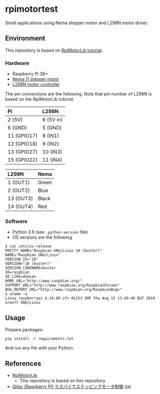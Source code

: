 # rpimotortest

Small applications using Nema stepper motor and L298N motor driver.

## Environment

This repository is based on [RpiMotorLib tutorial](https://github.com/gavinlyonsrepo/RpiMotorLib/blob/master/Documentation/Nema11L298N.md).

### Hardware

- Raspberry Pi 3B+
- [Nema 11 stepper motor](https://www.pololu.com/product/1205/resources)
- [L298N motor controller](https://components101.com/modules/l293n-motor-driver-module)

The pin connections are the following. Note that pin number of L298N is based on the RpiMotorLib tutorial.

| Pi | L298N |
|:---|:---|
| 2 (5V) | 6 (5V in) |
| 6 (GND) | 5 (GND) |
| 11 (GPIO17) | 8 (IN1) |
| 12 (GPIO18) | 9 (IN2) |
| 13 (GPIO27) | 10 (IN3) |
| 15 (GPIO22) | 11 (IN4) |

| L298N | Nema |
|:---|:---|
| 1 (OUT1) | Green |
| 2 (OUT2) | Blue |
| 13 (OUT3) | Black |
| 14 (OUT4) | Red |

### Software

- Python 3.9 (see `.python-version` file)
- OS versions are the following

```console
$ cat /etc/os-release
PRETTY_NAME="Raspbian GNU/Linux 10 (buster)"
NAME="Raspbian GNU/Linux"
VERSION_ID="10"
VERSION="10 (buster)"
VERSION_CODENAME=buster
ID=raspbian
ID_LIKE=debian
HOME_URL="http://www.raspbian.org/"
SUPPORT_URL="http://www.raspbian.org/RaspbianForums"
BUG_REPORT_URL="http://www.raspbian.org/RaspbianBugs"
$ uname -a
Linux raspberrypi 4.19.66-v7+ #1253 SMP Thu Aug 15 11:49:46 BST 2019 armv7l GNU/Linux
```

## Usage

Prepare packages:

```console
pip install -r requirements.txt
```

And run any file with your Python.

## References

- [RpiMotorLib](https://github.com/gavinlyonsrepo/RpiMotorLib)
  - This repository is based on this repository
- [Qiita: [Raspberry Pi] ラズパイでステッピングモータ制御](https://qiita.com/zoo_dj/items/0c7f632967e266bac64a) (ja)
